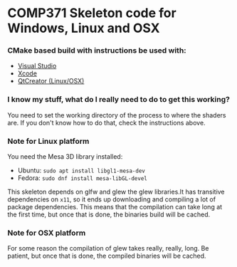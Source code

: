 # COMP371 Skeleton code for Windows, Linux and OSX
### CMake based build with instructions be used with:
* [Visual Studio](https://github.com/pretyman/comp371-opengl-skeleton/wiki/Visual-Studio-Instructions)
* [Xcode](https://github.com/pretyman/comp371-opengl-skeleton/wiki/Xcode-Instructions)
* [QtCreator (Linux/OSX)](https://github.com/pretyman/comp371-opengl-skeleton/wiki/QtCreator-Instructions)

### I know my stuff, what do I really need to do to get this working?

You need to set the working directory of the process to where the shaders are. If you don't know how to do that, check the instructions above.

### Note for Linux platform

You need the Mesa 3D library installed:
* Ubuntu: `sudo apt install libgl1-mesa-dev`
* Fedora: `sudo dnf install mesa-libGL-devel`

This skeleton depends on glfw and glew the glew libraries.It has transitive dependencies on `x11`, so it ends up downloading and compiling a lot of package dependencies. This means that the compilation can take long at the first time, but once that is done, the binaries build will be cached.

### Note for OSX platform

For some reason the compilation of glew takes really, really, long. Be patient, but once that is done, the compiled binaries will be cached.




